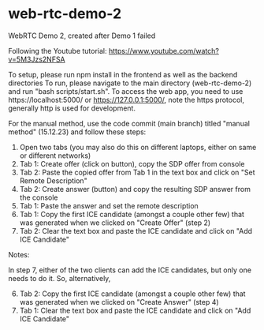 # web-rtc-demo-2
WebRTC Demo 2, created after Demo 1 failed

Following the Youtube tutorial: https://www.youtube.com/watch?v=5M3Jzs2NFSA

To setup, please run npm install in the frontend as well as the backend directories
To run, please navigate to the main directory (web-rtc-demo-2) and run "bash scripts/start.sh". To access the web app, you need to use https://localhost:5000/ or https://127.0.0.1:5000/, note the https protocol, generally http is used for development.

For the manual method, use the code commit (main branch) titled "manual method" (15.12.23) and follow these steps:

1. Open two tabs (you may also do this on different laptops, either on same or different networks)
2. Tab 1: Create offer (click on button), copy the SDP offer from console
3. Tab 2: Paste the copied offer from Tab 1 in the text box and click on "Set Remote Description"
4. Tab 2: Create answer (button) and copy the resulting SDP answer from the console
5. Tab 1: Paste the answer and set the remote description
6. Tab 1: Copy the first ICE candidate (amongst a couple other few) that was generated when we clicked on "Create Offer" (step 2)
7. Tab 2: Clear the text box and paste the ICE candidate and click on "Add ICE Candidate"

Notes:

In step 7, either of the two clients can add the ICE candidates, but only one needs to do it. So, alternatively, 

6. Tab 2: Copy the first ICE candidate (amongst a couple other few) that was generated when we clicked on "Create Answer" (step 4)
7. Tab 1: Clear the text box and paste the ICE candidate and click on "Add ICE Candidate"